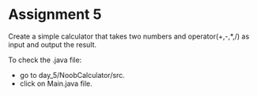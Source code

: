# Assignment 5

Create a simple calculator that takes two numbers and operator(+,-,*,/) as input and output the result.

To check the .java file:
* go to day_5/NoobCalculator/src.
* click on Main.java file.
